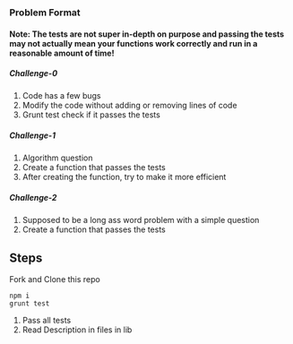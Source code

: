 ### Problem Format

#### Note: The tests are not super in-depth on purpose and passing the tests may not actually mean your functions work correctly and run in a reasonable amount of time!

##### Challenge-0

1. Code has a few bugs
1. Modify the code without adding or removing lines of code
1. Grunt test check if it passes the tests

##### Challenge-1

1. Algorithm question
1. Create a function that passes the tests
1. After creating the function, try to make it more efficient

##### Challenge-2

1. Supposed to be a long ass word problem with a simple question
1. Create a function that passes the tests

## Steps

Fork and Clone this repo

```
npm i
grunt test
```

1. Pass all tests
1. Read Description in files in lib
